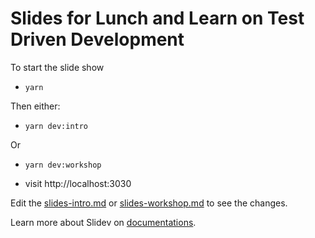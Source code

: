 # Slides for Lunch and Learn on Test Driven Development

To start the slide show

- `yarn`

Then either:

- `yarn dev:intro`

Or

- `yarn dev:workshop`

- visit http://localhost:3030

Edit the [slides-intro.md](./slides-intro.md) or [slides-workshop.md](./slides-workshop.md) to see the changes.

Learn more about Slidev on [documentations](https://sli.dev/).
